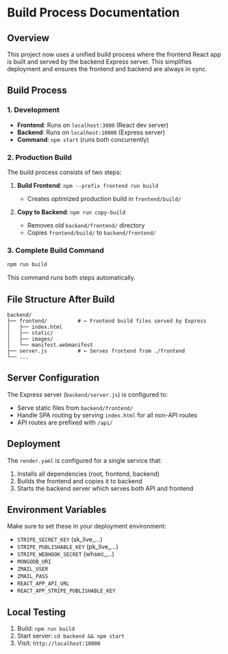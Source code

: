 # Build Process Documentation

## Overview
This project now uses a unified build process where the frontend React app is built and served by the backend Express server. This simplifies deployment and ensures the frontend and backend are always in sync.

## Build Process

### 1. Development
- **Frontend**: Runs on `localhost:3000` (React dev server)
- **Backend**: Runs on `localhost:10000` (Express server)
- **Command**: `npm start` (runs both concurrently)

### 2. Production Build
The build process consists of two steps:

1. **Build Frontend**: `npm --prefix frontend run build`
   - Creates optimized production build in `frontend/build/`

2. **Copy to Backend**: `npm run copy-build`
   - Removes old `backend/frontend/` directory
   - Copies `frontend/build/` to `backend/frontend/`

### 3. Complete Build Command
```bash
npm run build
```
This command runs both steps automatically.

## File Structure After Build
```
backend/
├── frontend/          # ← Frontend build files served by Express
│   ├── index.html
│   ├── static/
│   ├── images/
│   └── manifest.webmanifest
├── server.js          # ← Serves frontend from ./frontend
└── ...
```

## Server Configuration
The Express server (`backend/server.js`) is configured to:
- Serve static files from `backend/frontend/`
- Handle SPA routing by serving `index.html` for all non-API routes
- API routes are prefixed with `/api/`

## Deployment
The `render.yaml` is configured for a single service that:
1. Installs all dependencies (root, frontend, backend)
2. Builds the frontend and copies it to backend
3. Starts the backend server which serves both API and frontend

## Environment Variables
Make sure to set these in your deployment environment:
- `STRIPE_SECRET_KEY` (sk_live_...)
- `STRIPE_PUBLISHABLE_KEY` (pk_live_...)
- `STRIPE_WEBHOOK_SECRET` (whsec_...)
- `MONGODB_URI`
- `ZMAIL_USER`
- `ZMAIL_PASS`
- `REACT_APP_API_URL`
- `REACT_APP_STRIPE_PUBLISHABLE_KEY`

## Local Testing
1. Build: `npm run build`
2. Start server: `cd backend && npm start`
3. Visit: `http://localhost:10000` 